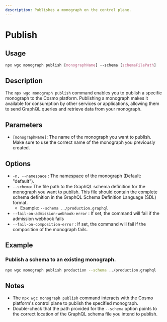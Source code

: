```yaml
---
description: Publishes a monograph on the control plane.
---
```


# Publish

## **Usage**

```css
npx wgc monograph publish [monographName] --schema [schemaFilePath]
```

## **Description**

The `npx wgc monograph publish` command enables you to publish a specific monograph to the Cosmo platform. Publishing a monograph makes it available for consumption by other services or applications, allowing them to send GraphQL queries and retrieve data from your monograph.

## **Parameters**

* `[monographName]`: The name of the monograph you want to publish. Make sure to use the correct name of the monograph you previously created.

## **Options**

* `-n, --namespace` : The namespace of the monograph (Default: "default").
* `--schema`: The file path to the GraphQL schema definition for the monograph you want to publish. This file should contain the complete schema definition in the GraphQL Schema Definition Language (SDL) format.
  * Example: `--schema ../production.graphql`
* `--fail-on-admission-webhook-error` : If set, the command will fail if the admission webhook fails
* `--fail-on-composition-error` : If set, the command will fail if the composition of the monograph fails.

## **Example**

### Publish a schema to an existing monograph.

```bash
npx wgc monograph publish production --schema ../production.graphql
```

## **Notes**

* The `npx wgc monograph publish` command interacts with the Cosmo platform's control plane to publish the specified monograph.
* Double-check that the path provided for the `--schema` option points to the correct location of the GraphQL schema file you intend to publish.
